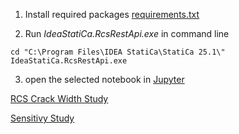 1. Install required packages [requirements.txt](rcs-study-1/requirements.txt)

2. Run _IdeaStatiCa.RcsRestApi.exe_ in command line

```
cd "C:\Program Files\IDEA StatiCa\StatiCa 25.1\"
IdeaStatiCa.RcsRestApi.exe
```

3. open the selected notebook in [Jupyter](https://jupyter.org/)

[RCS Crack Width Study](rcs-study-1/crack-width-example.IdeaRcs)

[Sensitivy Study](rcs-study-1/Sensitivy_study.ipynb)

